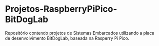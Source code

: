 # Projetos-RaspberryPiPico-BitDogLab
Repositório contendo projetos de Sistemas Embarcados utilizando a placa de desenvolvimento BitDogLab, baseada na Rasperry Pi Pico.
